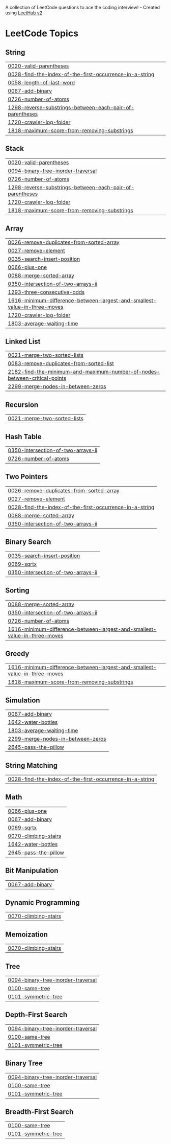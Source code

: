 A collection of LeetCode questions to ace the coding interview! - Created using [LeetHub v2](https://github.com/arunbhardwaj/LeetHub-2.0)
<!---LeetCode Topics Start-->
# LeetCode Topics
## String
|  |
| ------- |
| [0020-valid-parentheses](https://github.com/armgnarda/LeetCode-Java/tree/master/0020-valid-parentheses) |
| [0028-find-the-index-of-the-first-occurrence-in-a-string](https://github.com/armgnarda/LeetCode-Java/tree/master/0028-find-the-index-of-the-first-occurrence-in-a-string) |
| [0058-length-of-last-word](https://github.com/armgnarda/LeetCode-Java/tree/master/0058-length-of-last-word) |
| [0067-add-binary](https://github.com/armgnarda/LeetCode-Java/tree/master/0067-add-binary) |
| [0726-number-of-atoms](https://github.com/armgnarda/LeetCode-Java/tree/master/0726-number-of-atoms) |
| [1298-reverse-substrings-between-each-pair-of-parentheses](https://github.com/armgnarda/LeetCode-Java/tree/master/1298-reverse-substrings-between-each-pair-of-parentheses) |
| [1720-crawler-log-folder](https://github.com/armgnarda/LeetCode-Java/tree/master/1720-crawler-log-folder) |
| [1818-maximum-score-from-removing-substrings](https://github.com/armgnarda/LeetCode-Java/tree/master/1818-maximum-score-from-removing-substrings) |
## Stack
|  |
| ------- |
| [0020-valid-parentheses](https://github.com/armgnarda/LeetCode-Java/tree/master/0020-valid-parentheses) |
| [0094-binary-tree-inorder-traversal](https://github.com/armgnarda/LeetCode-Java/tree/master/0094-binary-tree-inorder-traversal) |
| [0726-number-of-atoms](https://github.com/armgnarda/LeetCode-Java/tree/master/0726-number-of-atoms) |
| [1298-reverse-substrings-between-each-pair-of-parentheses](https://github.com/armgnarda/LeetCode-Java/tree/master/1298-reverse-substrings-between-each-pair-of-parentheses) |
| [1720-crawler-log-folder](https://github.com/armgnarda/LeetCode-Java/tree/master/1720-crawler-log-folder) |
| [1818-maximum-score-from-removing-substrings](https://github.com/armgnarda/LeetCode-Java/tree/master/1818-maximum-score-from-removing-substrings) |
## Array
|  |
| ------- |
| [0026-remove-duplicates-from-sorted-array](https://github.com/armgnarda/LeetCode-Java/tree/master/0026-remove-duplicates-from-sorted-array) |
| [0027-remove-element](https://github.com/armgnarda/LeetCode-Java/tree/master/0027-remove-element) |
| [0035-search-insert-position](https://github.com/armgnarda/LeetCode-Java/tree/master/0035-search-insert-position) |
| [0066-plus-one](https://github.com/armgnarda/LeetCode-Java/tree/master/0066-plus-one) |
| [0088-merge-sorted-array](https://github.com/armgnarda/LeetCode-Java/tree/master/0088-merge-sorted-array) |
| [0350-intersection-of-two-arrays-ii](https://github.com/armgnarda/LeetCode-Java/tree/master/0350-intersection-of-two-arrays-ii) |
| [1293-three-consecutive-odds](https://github.com/armgnarda/LeetCode-Java/tree/master/1293-three-consecutive-odds) |
| [1616-minimum-difference-between-largest-and-smallest-value-in-three-moves](https://github.com/armgnarda/LeetCode-Java/tree/master/1616-minimum-difference-between-largest-and-smallest-value-in-three-moves) |
| [1720-crawler-log-folder](https://github.com/armgnarda/LeetCode-Java/tree/master/1720-crawler-log-folder) |
| [1803-average-waiting-time](https://github.com/armgnarda/LeetCode-Java/tree/master/1803-average-waiting-time) |
## Linked List
|  |
| ------- |
| [0021-merge-two-sorted-lists](https://github.com/armgnarda/LeetCode-Java/tree/master/0021-merge-two-sorted-lists) |
| [0083-remove-duplicates-from-sorted-list](https://github.com/armgnarda/LeetCode-Java/tree/master/0083-remove-duplicates-from-sorted-list) |
| [2182-find-the-minimum-and-maximum-number-of-nodes-between-critical-points](https://github.com/armgnarda/LeetCode-Java/tree/master/2182-find-the-minimum-and-maximum-number-of-nodes-between-critical-points) |
| [2299-merge-nodes-in-between-zeros](https://github.com/armgnarda/LeetCode-Java/tree/master/2299-merge-nodes-in-between-zeros) |
## Recursion
|  |
| ------- |
| [0021-merge-two-sorted-lists](https://github.com/armgnarda/LeetCode-Java/tree/master/0021-merge-two-sorted-lists) |
## Hash Table
|  |
| ------- |
| [0350-intersection-of-two-arrays-ii](https://github.com/armgnarda/LeetCode-Java/tree/master/0350-intersection-of-two-arrays-ii) |
| [0726-number-of-atoms](https://github.com/armgnarda/LeetCode-Java/tree/master/0726-number-of-atoms) |
## Two Pointers
|  |
| ------- |
| [0026-remove-duplicates-from-sorted-array](https://github.com/armgnarda/LeetCode-Java/tree/master/0026-remove-duplicates-from-sorted-array) |
| [0027-remove-element](https://github.com/armgnarda/LeetCode-Java/tree/master/0027-remove-element) |
| [0028-find-the-index-of-the-first-occurrence-in-a-string](https://github.com/armgnarda/LeetCode-Java/tree/master/0028-find-the-index-of-the-first-occurrence-in-a-string) |
| [0088-merge-sorted-array](https://github.com/armgnarda/LeetCode-Java/tree/master/0088-merge-sorted-array) |
| [0350-intersection-of-two-arrays-ii](https://github.com/armgnarda/LeetCode-Java/tree/master/0350-intersection-of-two-arrays-ii) |
## Binary Search
|  |
| ------- |
| [0035-search-insert-position](https://github.com/armgnarda/LeetCode-Java/tree/master/0035-search-insert-position) |
| [0069-sqrtx](https://github.com/armgnarda/LeetCode-Java/tree/master/0069-sqrtx) |
| [0350-intersection-of-two-arrays-ii](https://github.com/armgnarda/LeetCode-Java/tree/master/0350-intersection-of-two-arrays-ii) |
## Sorting
|  |
| ------- |
| [0088-merge-sorted-array](https://github.com/armgnarda/LeetCode-Java/tree/master/0088-merge-sorted-array) |
| [0350-intersection-of-two-arrays-ii](https://github.com/armgnarda/LeetCode-Java/tree/master/0350-intersection-of-two-arrays-ii) |
| [0726-number-of-atoms](https://github.com/armgnarda/LeetCode-Java/tree/master/0726-number-of-atoms) |
| [1616-minimum-difference-between-largest-and-smallest-value-in-three-moves](https://github.com/armgnarda/LeetCode-Java/tree/master/1616-minimum-difference-between-largest-and-smallest-value-in-three-moves) |
## Greedy
|  |
| ------- |
| [1616-minimum-difference-between-largest-and-smallest-value-in-three-moves](https://github.com/armgnarda/LeetCode-Java/tree/master/1616-minimum-difference-between-largest-and-smallest-value-in-three-moves) |
| [1818-maximum-score-from-removing-substrings](https://github.com/armgnarda/LeetCode-Java/tree/master/1818-maximum-score-from-removing-substrings) |
## Simulation
|  |
| ------- |
| [0067-add-binary](https://github.com/armgnarda/LeetCode-Java/tree/master/0067-add-binary) |
| [1642-water-bottles](https://github.com/armgnarda/LeetCode-Java/tree/master/1642-water-bottles) |
| [1803-average-waiting-time](https://github.com/armgnarda/LeetCode-Java/tree/master/1803-average-waiting-time) |
| [2299-merge-nodes-in-between-zeros](https://github.com/armgnarda/LeetCode-Java/tree/master/2299-merge-nodes-in-between-zeros) |
| [2645-pass-the-pillow](https://github.com/armgnarda/LeetCode-Java/tree/master/2645-pass-the-pillow) |
## String Matching
|  |
| ------- |
| [0028-find-the-index-of-the-first-occurrence-in-a-string](https://github.com/armgnarda/LeetCode-Java/tree/master/0028-find-the-index-of-the-first-occurrence-in-a-string) |
## Math
|  |
| ------- |
| [0066-plus-one](https://github.com/armgnarda/LeetCode-Java/tree/master/0066-plus-one) |
| [0067-add-binary](https://github.com/armgnarda/LeetCode-Java/tree/master/0067-add-binary) |
| [0069-sqrtx](https://github.com/armgnarda/LeetCode-Java/tree/master/0069-sqrtx) |
| [0070-climbing-stairs](https://github.com/armgnarda/LeetCode-Java/tree/master/0070-climbing-stairs) |
| [1642-water-bottles](https://github.com/armgnarda/LeetCode-Java/tree/master/1642-water-bottles) |
| [2645-pass-the-pillow](https://github.com/armgnarda/LeetCode-Java/tree/master/2645-pass-the-pillow) |
## Bit Manipulation
|  |
| ------- |
| [0067-add-binary](https://github.com/armgnarda/LeetCode-Java/tree/master/0067-add-binary) |
## Dynamic Programming
|  |
| ------- |
| [0070-climbing-stairs](https://github.com/armgnarda/LeetCode-Java/tree/master/0070-climbing-stairs) |
## Memoization
|  |
| ------- |
| [0070-climbing-stairs](https://github.com/armgnarda/LeetCode-Java/tree/master/0070-climbing-stairs) |
## Tree
|  |
| ------- |
| [0094-binary-tree-inorder-traversal](https://github.com/armgnarda/LeetCode-Java/tree/master/0094-binary-tree-inorder-traversal) |
| [0100-same-tree](https://github.com/armgnarda/LeetCode-Java/tree/master/0100-same-tree) |
| [0101-symmetric-tree](https://github.com/armgnarda/LeetCode-Java/tree/master/0101-symmetric-tree) |
## Depth-First Search
|  |
| ------- |
| [0094-binary-tree-inorder-traversal](https://github.com/armgnarda/LeetCode-Java/tree/master/0094-binary-tree-inorder-traversal) |
| [0100-same-tree](https://github.com/armgnarda/LeetCode-Java/tree/master/0100-same-tree) |
| [0101-symmetric-tree](https://github.com/armgnarda/LeetCode-Java/tree/master/0101-symmetric-tree) |
## Binary Tree
|  |
| ------- |
| [0094-binary-tree-inorder-traversal](https://github.com/armgnarda/LeetCode-Java/tree/master/0094-binary-tree-inorder-traversal) |
| [0100-same-tree](https://github.com/armgnarda/LeetCode-Java/tree/master/0100-same-tree) |
| [0101-symmetric-tree](https://github.com/armgnarda/LeetCode-Java/tree/master/0101-symmetric-tree) |
## Breadth-First Search
|  |
| ------- |
| [0100-same-tree](https://github.com/armgnarda/LeetCode-Java/tree/master/0100-same-tree) |
| [0101-symmetric-tree](https://github.com/armgnarda/LeetCode-Java/tree/master/0101-symmetric-tree) |
<!---LeetCode Topics End-->